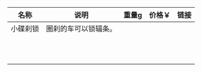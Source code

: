 | 名称 | 说明 | 重量g | 价格￥ | 链接 |
| - | - | - | - | - |
| 小碟刹锁 | 圈刹的车可以锁辐条。 | | | |
| | | | | |
| | | | | |
| | | | | |
| | | | | |
| | | | | |
| | | | | |
| | | | | |
| | | | | |
| | | | | |
| | | | | |
| | | | | |
